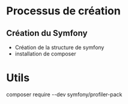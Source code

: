 # Processus de création
## Création du Symfony
- Création de la structure de symfony
- installation de composer

# Utils
composer require --dev symfony/profiler-pack


